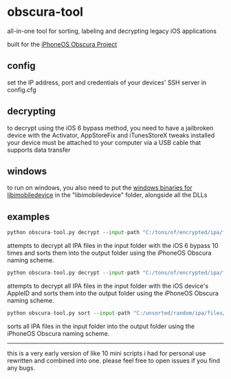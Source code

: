 # obscura-tool
all-in-one tool for sorting, labeling and decrypting legacy iOS applications

built for the [iPhoneOS Obscura Project](https://discord.gg/rTJ9zxjMu3)

## config
set the IP address, port and credentials of your devices' SSH server in config.cfg

## decrypting
to decrypt using the iOS 6 bypass method, you need to have a jailbroken device with the Activator, AppStoreFix and iTunesStoreX tweaks installed
your device must be attached to your computer via a USB cable that supports data transfer

## windows
to run on windows, you also need to put the [windows binaries for libimobiledevice](https://github.com/L1ghtmann/libimobiledevice/releases/) in the "libimobiledevice" folder, alongside all the DLLs

## examples

```python
python obscura-tool.py decrypt --input-path "C:/tons/of/encrypted/ipa/files/" --output-path "C:/Users/Me/Documents/IPAs/" --sort --delete --attempts 10
```
attempts to decrypt all IPA files in the input folder with the iOS 6 bypass 10 times and sorts them into the output folder using the iPhoneOS Obscura naming scheme.

```python
python obscura-tool.py decrypt --input-path "C:/tons/of/encrypted/ipa/files/" --output-path "C:/Users/Me/Documents/IPAs/" --sort --delete --no-bypass
```
attempts to decrypt all IPA files in the input folder with the iOS device's AppleID and sorts them into the output folder using the iPhoneOS Obscura naming scheme.

```python
python obscura-tool.py sort --input-path "C:/unsorted/random/ipa/files/" --output-path "C:/Users/Me/My Archive/"
```
sorts all IPA files in the input folder into the output folder using the iPhoneOS Obscura naming scheme.

---
this is a very early version of like 10 mini scripts i had for personal use rewritten and combined into one. please feel free to open issues if you find any bugs.